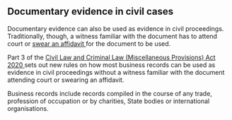 ##  Documentary evidence in civil cases

Documentary evidence can also be used as evidence in civil proceedings.
Traditionally, though, a witness familiar with the document has to attend
court or [ swear an affidavit ](/en/justice/witnesses/affidavit/) for the
document to be used.

Part 3 of the [ Civil Law and Criminal Law (Miscellaneous Provisions) Act 2020
](http://www.irishstatutebook.ie/eli/2020/act/13/enacted/en/pdf) sets out new
rules on how most business records can be used as evidence in civil
proceedings without a witness familiar with the document attending court or
swearing an affidavit.

Business records include records compiled in the course of any trade,
profession of occupation or by charities, State bodies or international
organisations.
